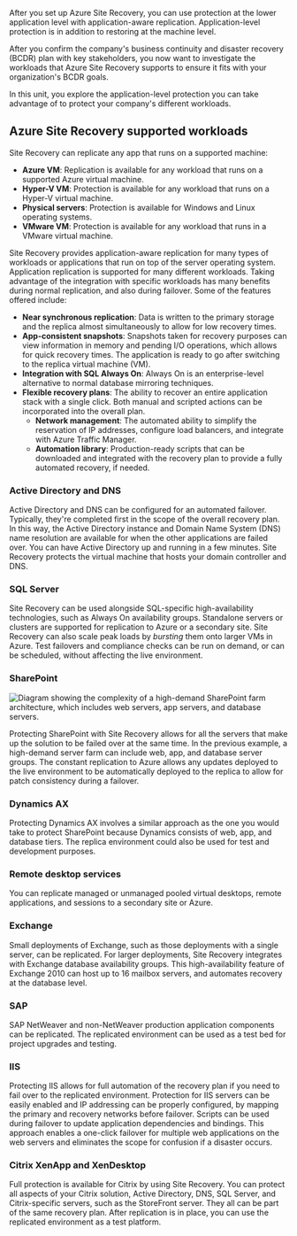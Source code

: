 After you set up Azure Site Recovery, you can use protection at the lower application level with application-aware replication. Application-level protection is in addition to restoring at the machine level.

After you confirm the company's business continuity and disaster recovery (BCDR) plan with key stakeholders, you now want to investigate the workloads that Azure Site Recovery supports to ensure it fits with your organization's BCDR goals.

In this unit, you explore the application-level protection you can take advantage of to protect your company's different workloads.

## Azure Site Recovery supported workloads

Site Recovery can replicate any app that runs on a supported machine:

- **Azure VM**: Replication is available for any workload that runs on a supported Azure virtual machine.
- **Hyper-V VM**: Protection is available for any workload that runs on a Hyper-V virtual machine.
- **Physical servers**: Protection is available for Windows and Linux operating systems.
- **VMware VM**: Protection is available for any workload that runs in a VMware virtual machine.

Site Recovery provides application-aware replication for many types of workloads or applications that run on top of the server operating system. Application replication is supported for many different workloads. Taking advantage of the integration with specific workloads has many benefits during normal replication, and also during failover. Some of the features offered include:

- **Near synchronous replication**: Data is written to the primary storage and the replica almost simultaneously to allow for low recovery times.
- **App-consistent snapshots**: Snapshots taken for recovery purposes can view information in memory and pending I/O operations, which allows for quick recovery times. The application is ready to go after switching to the replica virtual machine (VM).
- **Integration with SQL Always On**: Always On is an enterprise-level alternative to normal database mirroring techniques.
- **Flexible recovery plans**: The ability to recover an entire application stack with a single click. Both manual and scripted actions can be incorporated into the overall plan.
  - **Network management**: The automated ability to simplify the reservation of IP addresses, configure load balancers, and integrate with Azure Traffic Manager.
  - **Automation library**: Production-ready scripts that can be downloaded and integrated with the recovery plan to provide a fully automated recovery, if needed.

### Active Directory and DNS

Active Directory and DNS can be configured for an automated failover. Typically, they're completed first in the scope of the overall recovery plan. In this way, the Active Directory instance and Domain Name System (DNS) name resolution are available for when the other applications are failed over. You can have Active Directory up and running in a few minutes. Site Recovery protects the virtual machine that hosts your domain controller and DNS.

### SQL Server

Site Recovery can be used alongside SQL-specific high-availability technologies, such as Always On availability groups. Standalone servers or clusters are supported for replication to Azure or a secondary site. Site Recovery can also scale peak loads by *bursting* them onto larger VMs in Azure. Test failovers and compliance checks can be run on demand, or can be scheduled, without affecting the live environment.

### SharePoint

![Diagram showing the complexity of a high-demand SharePoint farm architecture, which includes web servers, app servers, and database servers.](../media/3-sharepointarch.svg)

Protecting SharePoint with Site Recovery allows for all the servers that make up the solution to be failed over at the same time. In the previous example, a high-demand server farm can include web, app, and database server groups. The constant replication to Azure allows any updates deployed to the live environment to be automatically deployed to the replica to allow for patch consistency during a failover.

### Dynamics AX

Protecting Dynamics AX involves a similar approach as the one you would take to protect SharePoint because Dynamics consists of web, app, and database tiers. The replica environment could also be used for test and development purposes.

### Remote desktop services

You can replicate managed or unmanaged pooled virtual desktops, remote applications, and sessions to a secondary site or Azure.

### Exchange

Small deployments of Exchange, such as those deployments with a single server, can be replicated. For larger deployments, Site Recovery integrates with Exchange database availability groups. This high-availability feature of Exchange 2010 can host up to 16 mailbox servers, and automates recovery at the database level.

### SAP

SAP NetWeaver and non-NetWeaver production application components can be replicated. The replicated environment can be used as a test bed for project upgrades and testing.

### IIS

Protecting IIS allows for full automation of the recovery plan if you need to fail over to the replicated environment. Protection for IIS servers can be easily enabled and IP addressing can be properly configured, by mapping the primary and recovery networks before failover. Scripts can be used during failover to update application dependencies and bindings. This approach enables a one-click failover for multiple web applications on the web servers and eliminates the scope for confusion if a disaster occurs.

### Citrix XenApp and XenDesktop

Full protection is available for Citrix by using Site Recovery. You can protect all aspects of your Citrix solution, Active Directory, DNS, SQL Server, and Citrix-specific servers, such as the StoreFront server. They all can be part of the same recovery plan. After replication is in place, you can use the replicated environment as a test platform.
